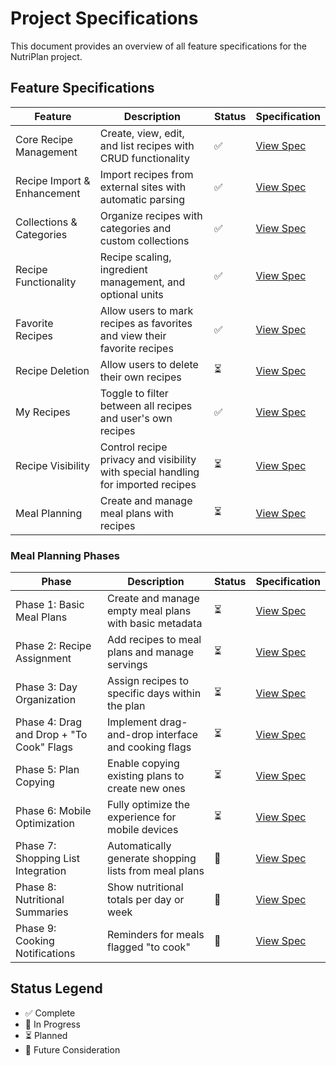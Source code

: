 # Project Specifications

This document provides an overview of all feature specifications for the NutriPlan project.

## Feature Specifications

| Feature | Description | Status | Specification |
|---------|-------------|---------|---------------|
| Core Recipe Management | Create, view, edit, and list recipes with CRUD functionality | ✅ | [View Spec](specs/core-recipe-management.md) |
| Recipe Import & Enhancement | Import recipes from external sites with automatic parsing | ✅ | [View Spec](specs/recipe-import.md) |
| Collections & Categories | Organize recipes with categories and custom collections | ✅ | [View Spec](specs/collections-categories.md) |
| Recipe Functionality | Recipe scaling, ingredient management, and optional units | ✅ | [View Spec](specs/recipe-functionality.md) |
| Favorite Recipes | Allow users to mark recipes as favorites and view their favorite recipes | ✅ | [View Spec](specs/favorite-recipes.md) |
| Recipe Deletion | Allow users to delete their own recipes | ⏳ | [View Spec](specs/recipe-deletion.md) |
| My Recipes | Toggle to filter between all recipes and user's own recipes | ✅ | [View Spec](specs/my-recipes.md) |
| Recipe Visibility | Control recipe privacy and visibility with special handling for imported recipes | ⏳ | [View Spec](specs/recipe-visibility.md) |
| Meal Planning | Create and manage meal plans with recipes | ⏳ | [View Spec](specs/meal-planning.md) |

### Meal Planning Phases

| Phase | Description | Status | Specification |
|---------|-------------|---------|---------------|
| Phase 1: Basic Meal Plans | Create and manage empty meal plans with basic metadata | ⏳ | [View Spec](specs/meal-planning-phase-1-basic-meal-plans.md) |
| Phase 2: Recipe Assignment | Add recipes to meal plans and manage servings | ⏳ | [View Spec](specs/meal-planning-phase-2-recipe-assignment.md) |
| Phase 3: Day Organization | Assign recipes to specific days within the plan | ⏳ | [View Spec](specs/meal-planning-phase-3-day-organization.md) |
| Phase 4: Drag and Drop + "To Cook" Flags | Implement drag-and-drop interface and cooking flags | ⏳ | [View Spec](specs/meal-planning-phase-4-drag-and-drop.md) |
| Phase 5: Plan Copying | Enable copying existing plans to create new ones | ⏳ | [View Spec](specs/meal-planning-phase-5-plan-copying.md) |
| Phase 6: Mobile Optimization | Fully optimize the experience for mobile devices | ⏳ | [View Spec](specs/meal-planning-phase-6-mobile-optimization.md) |
| Phase 7: Shopping List Integration | Automatically generate shopping lists from meal plans | 🔮 | [View Spec](specs/meal-planning-phase-7-shopping-list-integration.md) |
| Phase 8: Nutritional Summaries | Show nutritional totals per day or week | 🔮 | [View Spec](specs/meal-planning-phase-8-nutritional-summaries.md) |
| Phase 9: Cooking Notifications | Reminders for meals flagged "to cook" | 🔮 | [View Spec](specs/meal-planning-phase-9-cooking-notifications.md) |

## Status Legend
- ✅ Complete
- 🚧 In Progress
- ⏳ Planned
- 🔮 Future Consideration 